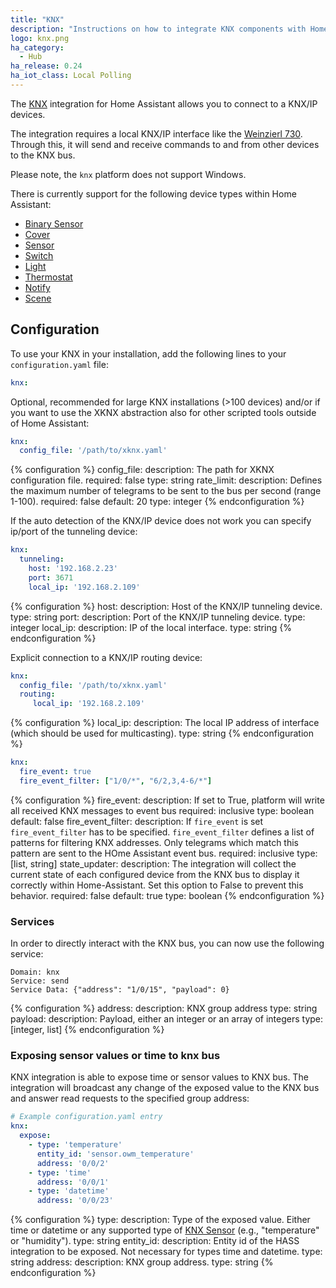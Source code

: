 ```yaml
---
title: "KNX"
description: "Instructions on how to integrate KNX components with Home Assistant."
logo: knx.png
ha_category:
  - Hub
ha_release: 0.24
ha_iot_class: Local Polling
---
```


The [KNX](https://www.knx.org) integration for Home Assistant allows you to connect to a KNX/IP devices.

The integration requires a local KNX/IP interface like the [Weinzierl 730](https://www.weinzierl.de/index.php/en/all-knx/knx-devices-en/produktarchiv-en/knx-ip-interface-730-en). Through this, it will send and receive commands to and from other devices to the KNX bus.

<div class='note warning'>

  Please note, the `knx` platform does not support Windows.

</div>

There is currently support for the following device types within Home Assistant:

- [Binary Sensor](/components/binary_sensor.knx)
- [Cover](/components/cover.knx)
- [Sensor](/components/sensor.knx)
- [Switch](/components/switch.knx)
- [Light](/components/light.knx)
- [Thermostat](/components/climate.knx)
- [Notify](/components/notify.knx)
- [Scene](/components/scene.knx)

## Configuration

To use your KNX in your installation, add the following lines to your `configuration.yaml` file:

```yaml
knx:
```

Optional, recommended for large KNX installations (>100 devices) and/or if you want to use the XKNX abstraction also for other scripted tools outside of Home Assistant:

```yaml
knx:
  config_file: '/path/to/xknx.yaml'
```
{% configuration %}
config_file:
  description: The path for XKNX configuration file.
  required: false
  type: string
rate_limit:
  description: Defines the maximum number of telegrams to be sent to the bus per second (range 1-100).
  required: false
  default: 20
  type: integer
{% endconfiguration %}

If the auto detection of the KNX/IP device does not work you can specify ip/port of the tunneling device:

```yaml
knx:
  tunneling:
    host: '192.168.2.23'
    port: 3671
    local_ip: '192.168.2.109'
```

{% configuration %}
host:
  description: Host of the KNX/IP tunneling device.
  type: string
port:
  description: Port of the KNX/IP tunneling device.
  type: integer
local_ip:
  description: IP of the local interface.
  type: string
{% endconfiguration %}

Explicit connection to a KNX/IP routing device:

```yaml
knx:
  config_file: '/path/to/xknx.yaml'
  routing:
     local_ip: '192.168.2.109'
```

{% configuration %}
local_ip:
  description: The local IP address of interface (which should be used for multicasting).
  type: string
{% endconfiguration %}

```yaml
knx:
  fire_event: true
  fire_event_filter: ["1/0/*", "6/2,3,4-6/*"]
```

{% configuration %}
fire_event:
  description: If set to True, platform will write all received KNX messages to event bus
  required: inclusive
  type: boolean
  default: false
fire_event_filter:
  description: If `fire_event` is set `fire_event_filter` has to be specified. `fire_event_filter` defines a list of patterns for filtering KNX addresses. Only telegrams which match this pattern are sent to the HOme Assistant event bus.
  required: inclusive
  type: [list, string]
state_updater:
  description: The integration will collect the current state of each configured device from the KNX bus to display it correctly within Home-Assistant. Set this option to False to prevent this behavior.
  required: false
  default: true
  type: boolean
{% endconfiguration %}

### Services

In order to directly interact with the KNX bus, you can now use the following service:

```
Domain: knx
Service: send
Service Data: {"address": "1/0/15", "payload": 0}
```

{% configuration %}
address:
  description: KNX group address
  type: string
payload:
  description: Payload, either an integer or an array of integers
  type: [integer, list]
{% endconfiguration %}

### Exposing sensor values or time to knx bus

KNX integration is able to expose time or sensor values to KNX bus. The integration will broadcast any change of the exposed value to the KNX bus and answer read requests to the specified group address:

```yaml
# Example configuration.yaml entry
knx:
  expose:
    - type: 'temperature'
      entity_id: 'sensor.owm_temperature'
      address: '0/0/2'
    - type: 'time'
      address: '0/0/1'
    - type: 'datetime'
      address: '0/0/23'
```

{% configuration %}
type:
  description: Type of the exposed value. Either time or datetime or any supported type of [KNX Sensor](/components/sensor.knx/) (e.g., "temperature" or "humidity").
  type: string
entity_id:
  description: Entity id of the HASS integration to be exposed. Not necessary for types time and datetime.
  type: string
address:
  description: KNX group address.
  type: string
{% endconfiguration %}
